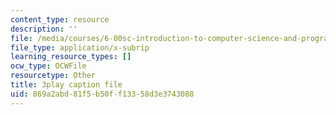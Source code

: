 ```yaml
---
content_type: resource
description: ''
file: /media/courses/6-00sc-introduction-to-computer-science-and-programming-spring-2011/869a2abd81f5b50ff13358d3e3743088_UiZlaJX3IRk.srt
file_type: application/x-subrip
learning_resource_types: []
ocw_type: OCWFile
resourcetype: Other
title: 3play caption file
uid: 869a2abd-81f5-b50f-f133-58d3e3743088
---
```

